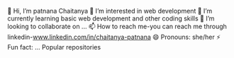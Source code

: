 👋 Hi, I’m patnana Chaitanya
👀 I’m interested in web development
🌱 I’m currently learning basic web development and other coding skills
💞 I’m looking to collaborate on ...
📫 How to reach me-you can reach me through linkedin-www.linkedin.com/in/chaitanya-patnana
😄 Pronouns: she/her
⚡ Fun fact: ...
Popular repositories
